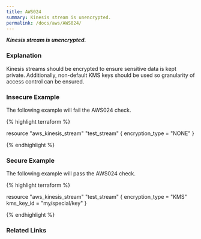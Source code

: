 ```yaml
---
title: AWS024
summary: Kinesis stream is unencrypted.
permalink: /docs/aws/AWS024/
---
```


***Kinesis stream is unencrypted.***

### Explanation


Kinesis streams should be encrypted to ensure sensitive data is kept private. Additionally, non-default KMS keys should be used so granularity of access control can be ensured.



### Insecure Example

The following example will fail the AWS024 check.

{% highlight terraform %}

resource "aws_kinesis_stream" "test_stream" {
	encryption_type = "NONE"
}

{% endhighlight %}



### Secure Example

The following example will pass the AWS024 check.

{% highlight terraform %}

resource "aws_kinesis_stream" "test_stream" {
	encryption_type = "KMS"
	kms_key_id = "my/special/key"
}

{% endhighlight %}


### Related Links



